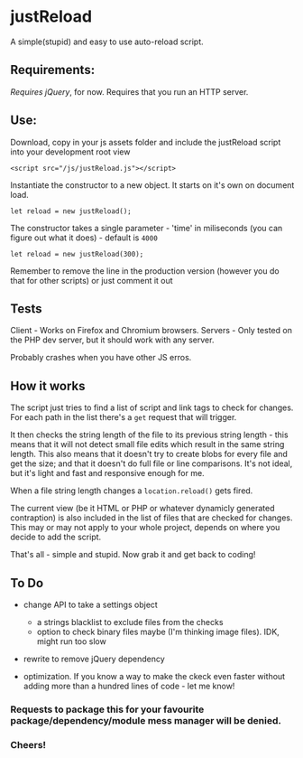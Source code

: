 # justReload

A simple(stupid) and easy to use auto-reload script.

## Requirements:

_Requires jQuery_, for now.
Requires that you run an HTTP server.

## Use:

Download, copy in your js assets folder and include the justReload script into your development root view
  
    <script src="/js/justReload.js"></script>
  
Instantiate the constructor to a new object. It starts on it's own on document load.
    
    let reload = new justReload();

The constructor takes a single parameter - 'time' in miliseconds (you can figure out what it does) - default is `4000`

    let reload = new justReload(300);
    
Remember to remove the line in the production version (however you do that for other scripts) or just comment it out

## Tests

Client - Works on Firefox and Chromium browsers.
Servers - Only tested on the PHP dev server, but it should work with any server.

Probably crashes when you have other JS erros.


## How it works

The script just tries to find a list of script and link tags to check for changes.
For each path in the list there's a `get` request that will trigger.

It then checks the string length of the file to its previous string length - this means that it will not detect small file edits which result in the same string length. This also means that it doesn't try to create blobs for every file and get the size; and that it doesn't do full file or line comparisons. It's not ideal, but it's light and fast and responsive enough for me.

When a file string length changes a `location.reload()` gets fired.

The current view (be it HTML or PHP or whatever dynamicly generated contraption) is also included in the list of files that are checked for changes. This may or may not apply to your whole project, depends on where you decide to add the script.

That's all - simple and stupid. Now grab it and get back to coding!

## To Do

- change API to take a settings object 
  - a strings blacklist to exclude files from the checks
  - option to check binary files maybe (I'm thinking image files). IDK, might run too slow
  
- rewrite to remove jQuery dependency
  
- optimization. If you know a way to make the ckeck even faster without adding more than a hundred lines of code - let me know!

### Requests to package this for your favourite package/dependency/module mess manager will be denied.

### Cheers!
 

